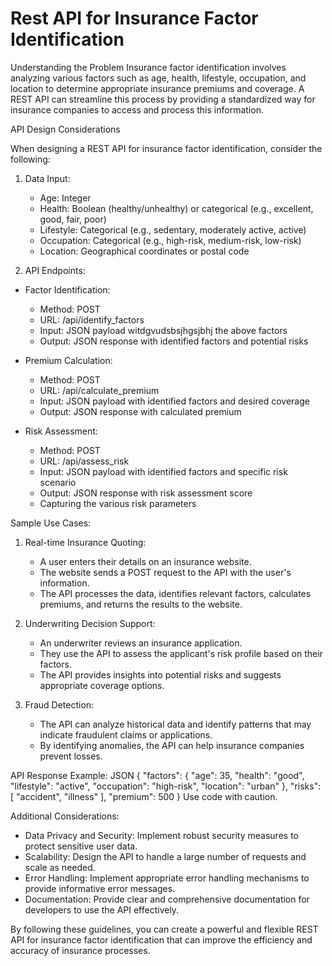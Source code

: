 # Rest API for Insurance Factor Identification

Understanding the Problem
Insurance factor identification involves analyzing various factors such as age, health, lifestyle, occupation, and location to determine appropriate insurance premiums and coverage. A REST API can streamline this process by providing a standardized way for insurance companies to access and process this information.

API Design Considerations

When designing a REST API for insurance factor identification, consider the following:

1. Data Input:

   - Age: Integer
   - Health: Boolean (healthy/unhealthy) or categorical (e.g., excellent, good, fair, poor)
   - Lifestyle: Categorical (e.g., sedentary, moderately active, active)
   - Occupation: Categorical (e.g., high-risk, medium-risk, low-risk)
   - Location: Geographical coordinates or postal code

2. API Endpoints:

- Factor Identification:
  - Method: POST
  - URL: /api/identify_factors
  - Input: JSON payload witdgvudsbsjhgsjbhj the above factors
  - Output: JSON response with identified factors and potential risks

- Premium Calculation:
  - Method: POST
  - URL: /api/calculate_premium
  - Input: JSON payload with identified factors and desired coverage
  - Output: JSON response with calculated premium
  
- Risk Assessment:
  - Method: POST
  - URL: /api/assess_risk
  - Input: JSON payload with identified factors and specific risk scenario
  - Output: JSON response with risk assessment score
  - Capturing the various risk parameters

Sample Use Cases:

1. Real-time Insurance Quoting:

   - A user enters their details on an insurance website.
   - The website sends a POST request to the API with the user's information.
   - The API processes the data, identifies relevant factors, calculates premiums, and returns the results to the website.

2. Underwriting Decision Support:

   - An underwriter reviews an insurance application.
   - They use the API to assess the applicant's risk profile based on their factors.
   - The API provides insights into potential risks and suggests appropriate coverage options.

3. Fraud Detection:

   - The API can analyze historical data and identify patterns that may indicate fraudulent claims or applications.
   - By identifying anomalies, the API can help insurance companies prevent losses.

API Response Example:
JSON
{
  "factors": {
    "age": 35,
    "health": "good",
    "lifestyle": "active",
    "occupation": "high-risk",
    "location": "urban"
  },
  "risks": [
    "accident",
    "illness"
  ],
  "premium": 500
}
Use code with caution.

Additional Considerations:

- Data Privacy and Security: Implement robust security measures to protect sensitive user data.
- Scalability: Design the API to handle a large number of requests and scale as needed.
- Error Handling: Implement appropriate error handling mechanisms to provide informative error messages.
- Documentation: Provide clear and comprehensive documentation for developers to use the API effectively.

By following these guidelines, you can create a powerful and flexible REST API for insurance factor identification that can improve the efficiency and accuracy of insurance processes.
